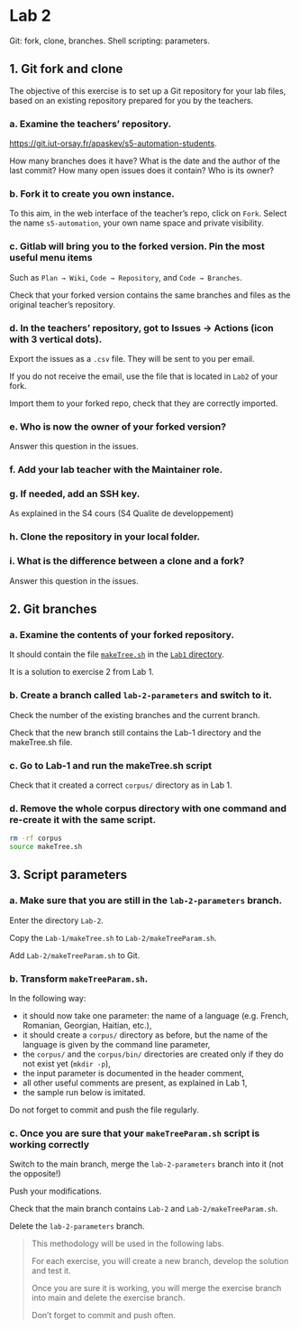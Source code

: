 # Lab 2

Git: fork, clone, branches. Shell scripting: parameters.

## 1. Git fork and clone

The objective of this exercise is to set up a Git repository for your lab files,
based on an existing repository prepared for you by the teachers.

### a. Examine the teachers’ repository.

https://git.iut-orsay.fr/apaskev/s5-automation-students.

How many branches does it have? What is the date and the author of the last commit? How many open issues does it contain? Who is its owner?

### b. Fork it to create you own instance.

To this aim, in the web interface of the teacher’s repo, click
on `Fork`. Select the name `s5-automation`, your own name space and private visibility.

### c. Gitlab will bring you to the forked version. Pin the most useful menu items

Such as `Plan → Wiki`, `Code → Repository`, and `Code → Branches`.

Check that your forked version contains the same
branches and files as the original teacher’s repository.

### d. In the teachers’ repository, got to Issues → Actions (icon with 3 vertical dots).

Export the issues as a `.csv` file. They will be sent to you per email.

If you do not receive the email, use the file that is located in `Lab2` of your fork.

Import them to your forked repo, check that they are correctly imported.

### e. Who is now the owner of your forked version?

Answer this question in the issues.

### f. Add your lab teacher with the Maintainer role.

### g. If needed, add an SSH key.

As explained in the S4 cours (S4 Qualite de developpement)

### h. Clone the repository in your local folder.

### i. What is the difference between a clone and a fork?

Answer this question in the issues.

## 2. Git branches

### a. Examine the contents of your forked repository.

It should contain the file [`makeTree.sh`](../Lab1/makeTree.sh) in the
[`Lab1` directory](../Lab1/).

It is a solution to exercise 2 from Lab 1.

### b. Create a branch called `lab-2-parameters` and switch to it.

Check the number of the existing branches and the current branch.

Check that the new branch still contains the Lab-1 directory
and the makeTree.sh file.

### c. Go to Lab-1 and run the makeTree.sh script

Check that it created a correct `corpus/` directory as in Lab 1.

### d. Remove the whole corpus directory with one command and re-create it with the same script.

```bash
rm -rf corpus
source makeTree.sh
```

## 3. Script parameters

### a. Make sure that you are still in the `lab-2-parameters` branch.

Enter the directory `Lab-2`.

Copy the `Lab-1/makeTree.sh` to `Lab-2/makeTreeParam.sh`.

Add `Lab-2/makeTreeParam.sh` to Git.

### b. Transform `makeTreeParam.sh`.

In the following way:
- it should now take one parameter: the name of a language (e.g. French, Romanian, Georgian,
Haitian, etc.),
- it should create a `corpus/` directory as before, but the name of the language is given by the command line parameter,
- the `corpus/` and the `corpus/bin/` directories are created only if they do not exist yet (`mkdir -p`),
- the input parameter is documented in the header comment,
- all other useful comments are present, as explained in Lab 1,
- the sample run below is imitated.

Do not forget to commit and push the file regularly.

### c. Once you are sure that your `makeTreeParam.sh` script is working correctly

Switch to the main branch, merge the `lab-2-parameters` branch into it (not the opposite!)

Push your modifications.

Check that the main branch contains `Lab-2` and `Lab-2/makeTreeParam.sh`.

Delete the `lab-2-parameters` branch.

> This methodology will be used in the following labs.
> 
> For each exercise, you will create a new branch,
> develop the solution and test it.
> 
> Once you are sure it is working, you will merge the
> exercise branch into main and delete the exercise branch.
> 
> Don’t forget to commit and push often.
